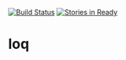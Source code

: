 [![Build Status](https://travis-ci.org/nukosuke/loq.svg?branch=feature%2Ftravis-ci)](https://travis-ci.org/nukosuke/loq)
[![Stories in Ready](https://badge.waffle.io/nukosuke/loq.png?label=ready&title=Ready)](https://waffle.io/nukosuke/loq)

# loq
